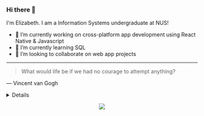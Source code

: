 ### Hi there 👋

<!--
**elizabethrakhibaby/elizabethrakhibaby** is a ✨ _special_ ✨ repository because its `README.md` (this file) appears on your GitHub profile.

Here are some ideas to get you started:

- 🔭 I’m currently working on ...
- 🌱 I’m currently learning ...
- 👯 I’m looking to collaborate on ...
- 🤔 I’m looking for help with ...
- 💬 Ask me about ...
- 📫 How to reach me: ...
- 😄 Pronouns: ...
- ⚡ Fun fact: ...
-->

I'm Elizabeth. I am a Information Systems undergraduate at NUS!
- 🔭 I’m currently working on cross-platform app development using React Native & Javascript
- 🌱 I’m currently learning SQL
- 🧇 I’m looking to collaborate on web app projects

---
> What would life be if we had no courage to attempt anything?

— Vincent van Gogh

<details>
<p align="center">
  <a href="https://github.com/elizabethrakhibaby">
    <img src="http://github-profile-summary-cards.vercel.app/api/cards/profile-details?username=elizabethrakhibaby&theme=transparent" />
  </a>
  <a href="https://github.com/elizabethrakhibaby">
    <img src="https://github-readme-streak-stats.herokuapp.com/?user=elizabethrakhibaby&hide_border=true&card_width=338&theme=transparent" />
  </a>
  <a href="https://github.com/elizabethrakhibaby">
    <img src="http://github-profile-summary-cards.vercel.app/api/cards/stats?username=elizabethrakhibaby&theme=transparent" />
  </a>
  <a href="https://github.com/elizabethrakhibaby">
    <img src="https://github-readme-stats.vercel.app/api/top-langs/?username=elizabethrakhibaby&langs_count=10&exclude_repo=&hide=jupyter%20notebook,vim%20script,cmake,makefile,batchfile,emacs%20lisp,css,html&card_width=699&hide_border=true&theme=transparent" />
  </a>
</p>
</details>




<p align="center">
  <a href="https://github.com/elizabethrakhibaby">
    <img src="https://komarev.com/ghpvc/?username=elizabethrakhibaby&color=blue&style=flat)" />
  </a>
</p>
